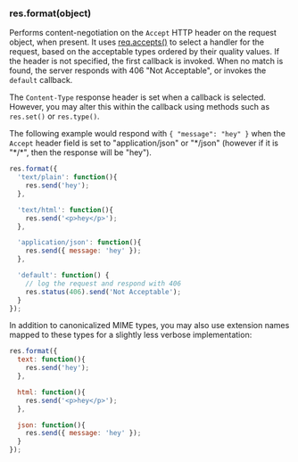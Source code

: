 <!---
 Copyright (c) 2016 StrongLoop, IBM, and Express Contributors
 License: MIT
-->

<h3 id='res.format'>res.format(object)</h3>

Performs content-negotiation on the `Accept` HTTP header on the request object, when present.
It uses [req.accepts()](#req.accepts) to select a handler for the request, based on the acceptable
types ordered by their quality values. If the header is not specified, the first callback is invoked.
When no match is found, the server responds with 406 "Not Acceptable", or invokes the `default` callback.

The `Content-Type` response header is set when a callback is selected. However, you may alter
this within the callback using methods such as `res.set()` or `res.type()`.

The following example would respond with `{ "message": "hey" }` when the `Accept` header field is set
to "application/json" or "\*/json" (however if it is "\*/\*", then the response will be "hey").

~~~js
res.format({
  'text/plain': function(){
    res.send('hey');
  },

  'text/html': function(){
    res.send('<p>hey</p>');
  },

  'application/json': function(){
    res.send({ message: 'hey' });
  },

  'default': function() {
    // log the request and respond with 406
    res.status(406).send('Not Acceptable');
  }
});
~~~

In addition to canonicalized MIME types, you may also use extension names mapped
to these types for a slightly less verbose implementation:

~~~js
res.format({
  text: function(){
    res.send('hey');
  },

  html: function(){
    res.send('<p>hey</p>');
  },

  json: function(){
    res.send({ message: 'hey' });
  }
});
~~~
